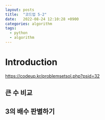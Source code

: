 ```yaml
---
layout: posts
title:  "코드업 5-2"
date:   2022-08-24 12:10:28 +0900
categories: algorithm
tags:
  - python
  - algorithm
---
```


# Introduction

https://codeup.kr/problemsetsol.php?psid=32

## 큰 수 비교

## 3의 배수 판별하기